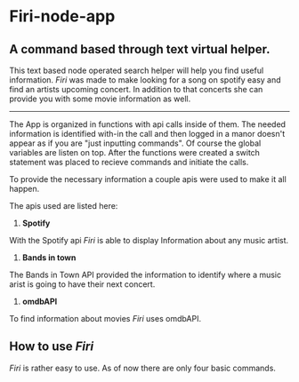 # Firi-node-app

## A command based through text virtual helper.



This text based node operated search helper will help you find useful information. *Firi* was made to make looking for a song on spotify easy and find an artists upcoming concert. In addition to that concerts she can provide you with some movie information as well.
__________________________________________________________________________________

The App is organized in functions with api calls inside of them. The needed information is identified with-in the call and then logged in a manor doesn't appear as if you are "just inputting commands".
Of course the global variables are listen on top.
After the functions were created a switch statement was placed to recieve commands and initiate the calls.


            
To provide the necessary information a couple apis were used to make it all happen. 

The apis used are listed here:

1. **Spotify**

With the Spotify api *Firi* is able to display Information about any music artist.

1. **Bands in town**

The Bands in Town API provided the information to identify where a music arist is going to have their next concert.

1. **omdbAPI**

To find information about movies *Firi* uses omdbAPI.


## How to use *Firi*

*Firi* is rather easy to use. As of now there are only four basic commands.


